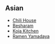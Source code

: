 ## Asian
- [Chili House](https://www.chilihousesf.com/)
- [Besharam](https://besharamrestaurant.com/)
- [Koja Kitchen](https://www.kojakitchen.com/san-francisco-clement)
- [Ramen Yamadaya](https://www.ramen-yamadaya.com/menu-san-francisco)
